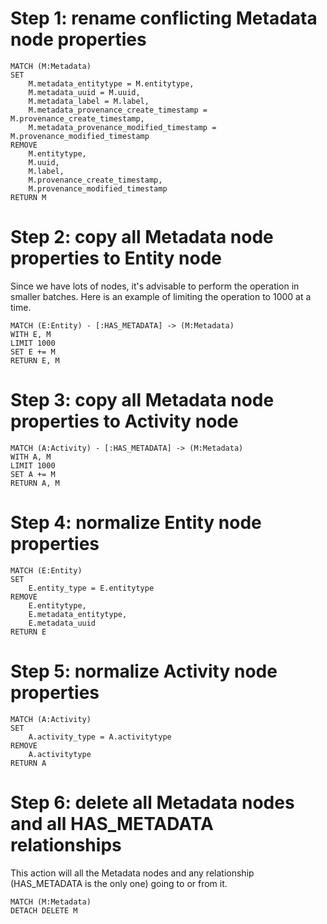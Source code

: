 # Step 1: rename conflicting Metadata node properties

````
MATCH (M:Metadata)
SET 
    M.metadata_entitytype = M.entitytype, 
    M.metadata_uuid = M.uuid, 
    M.metadata_label = M.label,
    M.metadata_provenance_create_timestamp = M.provenance_create_timestamp,
    M.metadata_provenance_modified_timestamp = M.provenance_modified_timestamp
REMOVE 
    M.entitytype, 
    M.uuid, 
    M.label, 
    M.provenance_create_timestamp, 
    M.provenance_modified_timestamp
RETURN M
````

# Step 2: copy all Metadata node properties to Entity node

Since we have lots of nodes, it's advisable to perform the operation in smaller batches. Here is an example of limiting the operation to 1000 at a time.

````
MATCH (E:Entity) - [:HAS_METADATA] -> (M:Metadata)
WITH E, M
LIMIT 1000
SET E += M
RETURN E, M
````

# Step 3: copy all Metadata node properties to Activity node

````
MATCH (A:Activity) - [:HAS_METADATA] -> (M:Metadata)
WITH A, M
LIMIT 1000
SET A += M
RETURN A, M
````

# Step 4: normalize Entity node properties

````
MATCH (E:Entity)
SET 
    E.entity_type = E.entitytype
REMOVE 
    E.entitytype,
    E.metadata_entitytype,
    E.metadata_uuid
RETURN E
````

# Step 5: normalize Activity node properties

````
MATCH (A:Activity)
SET 
    A.activity_type = A.activitytype
REMOVE 
    A.activitytype
RETURN A
````

# Step 6: delete all Metadata nodes and all HAS_METADATA relationships

This action will all the Metadata nodes and any relationship (HAS_METADATA is the only one) going to or from it.

````
MATCH (M:Metadata)
DETACH DELETE M
````
